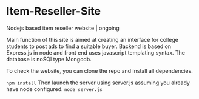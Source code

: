 # Item-Reseller-Site
Nodejs based item reseller website | ongoing

Main function of this site is aimed at creating an interface for college students to post ads to find a suitable buyer. Backend is based on 
Express.js in node and front end uses javascript templating syntax. The database is noSQl type Mongodb.

To check the website, you can clone the repo and install all dependencies.  

`npm install`
Then launch the server using server.js assuming you already have node configured.
`node server.js`
